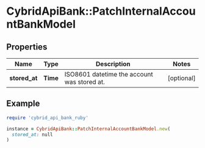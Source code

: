 # CybridApiBank::PatchInternalAccountBankModel

## Properties

| Name | Type | Description | Notes |
| ---- | ---- | ----------- | ----- |
| **stored_at** | **Time** | ISO8601 datetime the account was stored at. | [optional] |

## Example

```ruby
require 'cybrid_api_bank_ruby'

instance = CybridApiBank::PatchInternalAccountBankModel.new(
  stored_at: null
)
```


